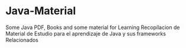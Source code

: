 # Java-Material
Some Java PDF, Books and some material for Learning
Recopílacion de Material de Estudio para el aprendizaje de Java y sus frameworks Relacionados
